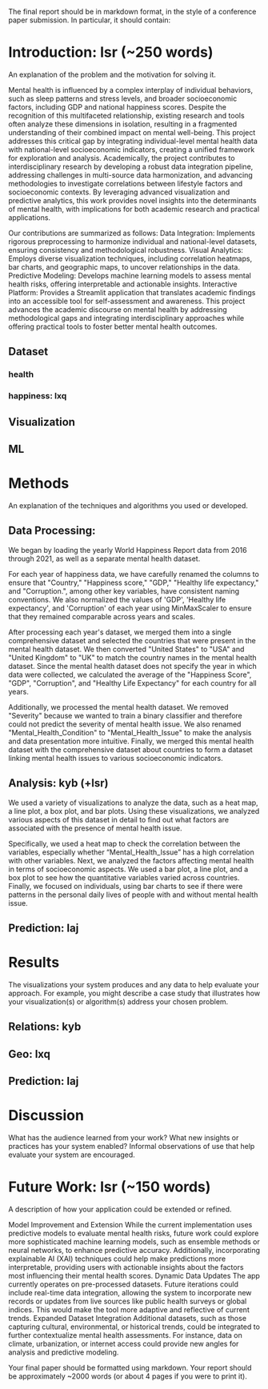 The final report should be in markdown format, in the style of a conference paper submission. In particular, it should contain:

# Introduction: lsr (~250 words)
An explanation of the problem and the motivation for solving it.

Mental health is influenced by a complex interplay of individual behaviors, such as sleep patterns and stress levels, and broader socioeconomic factors, including GDP and national happiness scores. Despite the recognition of this multifaceted relationship, existing research and tools often analyze these dimensions in isolation, resulting in a fragmented understanding of their combined impact on mental well-being. This project addresses this critical gap by integrating individual-level mental health data with national-level socioeconomic indicators, creating a unified framework for exploration and analysis. Academically, the project contributes to interdisciplinary research by developing a robust data integration pipeline, addressing challenges in multi-source data harmonization, and advancing methodologies to investigate correlations between lifestyle factors and socioeconomic contexts. By leveraging advanced visualization and predictive analytics, this work provides novel insights into the determinants of mental health, with implications for both academic research and practical applications.

Our contributions are summarized as follows:
Data Integration: Implements rigorous preprocessing to harmonize individual and national-level datasets, ensuring consistency and methodological robustness.
Visual Analytics: Employs diverse visualization techniques, including correlation heatmaps, bar charts, and geographic maps, to uncover relationships in the data.
Predictive Modeling: Develops machine learning models to assess mental health risks, offering interpretable and actionable insights.
Interactive Platform: Provides a Streamlit application that translates academic findings into an accessible tool for self-assessment and awareness.
This project advances the academic discourse on mental health by addressing methodological gaps and integrating interdisciplinary approaches while offering practical tools to foster better mental health outcomes.

## Dataset
### health
### happiness: lxq

## Visualization

## ML

# Methods 
An explanation of the techniques and algorithms you used or developed.
## Data Processing:
We began by loading the yearly World Happiness Report data from 2016 through 2021, as well as a separate mental health dataset.

For each year of happiness data, we have carefully renamed the columns to ensure that "Country," "Happiness score," "GDP," "Healthy life expectancy," and "Corruption.", among other key variables, have consistent naming conventions. We also normalized the values of 'GDP', 'Healthy life expectancy', and 'Corruption' of each year using MinMaxScaler to ensure that they remained comparable across years and scales.

After processing each year's dataset, we merged them into a single comprehensive dataset and selected the countries that were present in the mental health dataset. We then converted "United States" to "USA" and "United Kingdom" to "UK" to match the country names in the mental health dataset. Since the mental health dataset does not specify the year in which data were collected, we calculated the average of the "Happiness Score", "GDP", "Corruption", and "Healthy Life Expectancy" for each country for all years.

Additionally, we processed the mental health dataset. We removed "Severity" because we wanted to train a binary classifier and therefore could not predict the severity of mental health issue. We also renamed "Mental_Health_Condition" to "Mental_Health_Issue" to make the analysis and data presentation more intuitive. Finally, we merged this mental health dataset with the comprehensive dataset about countries to form a dataset linking mental health issues to various socioeconomic indicators.


## Analysis: kyb (+lsr)
We used a variety of visualizations to analyze the data, such as a heat map, a line plot, a box plot, and bar plots. Using these visualizations, we analyzed various aspects of this dataset in detail to find out what factors are associated with the presence of mental health issue.

Specifically, we used a heat map to check the correlation between the variables, especially whether “Mental_Health_Issue” has a high correlation with other variables. Next, we analyzed the factors affecting mental health in terms of socioeconomic aspects. We used a bar plot, a line plot, and a box plot to see how the quantitative variables varied across countries. Finally, we focused on individuals, using bar charts to see if there were patterns in the personal daily lives of people with and without mental health issue.


## Prediction: laj

# Results 
The visualizations your system produces and any data to help evaluate your approach. For example, you might describe a case study that illustrates how your visualization(s) or algorithm(s) address your chosen problem.
## Relations: kyb
## Geo: lxq
## Prediction: laj

# Discussion 
What has the audience learned from your work? What new insights or practices has your system enabled? Informal observations of use that help evaluate your system are encouraged.


# Future Work: lsr (~150 words)
A description of how your application could be extended or refined. 

Model Improvement and Extension
While the current implementation uses predictive models to evaluate mental health risks, future work could explore more sophisticated machine learning models, such as ensemble methods or neural networks, to enhance predictive accuracy. Additionally, incorporating explainable AI (XAI) techniques could help make predictions more interpretable, providing users with actionable insights about the factors most influencing their mental health scores.
Dynamic Data Updates
The app currently operates on pre-processed datasets. Future iterations could include real-time data integration, allowing the system to incorporate new records or updates from live sources like public health surveys or global indices. This would make the tool more adaptive and reflective of current trends.
Expanded Dataset Integration
Additional datasets, such as those capturing cultural, environmental, or historical trends, could be integrated to further contextualize mental health assessments. For instance, data on climate, urbanization, or internet access could provide new angles for analysis and predictive modeling.


Your final paper should be formatted using markdown.   Your report should be approximately ~2000 words (or about 4 pages if you were to print it). 


